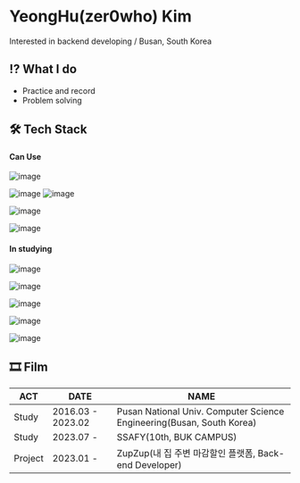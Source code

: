 # YeongHu(zer0who) Kim
Interested in backend developing / Busan, South Korea

## ⁉ What I do
- Practice and record
- Problem solving

## 🛠 Tech Stack
#### Can Use

![image](	https://img.shields.io/badge/Python-FFD43B?style=for-the-badge&logo=python&logoColor=blue)

![image](https://img.shields.io/badge/Django-092E20?style=for-the-badge&logo=django&logoColor=green) ![image](https://img.shields.io/badge/django%20rest-ff1709?style=for-the-badge&logo=django&logoColor=white) 

![image](https://img.shields.io/badge/Swagger-85EA2D?style=for-the-badge&logo=Swagger&logoColor=white)

![image](https://img.shields.io/badge/OpenStack-EE0000?style=for-the-badge&logo=openstack&logoColor=white)

#### In studying

![image](https://img.shields.io/badge/JAVA-007396?style=for-the-badge&logo=Java&logoColor=white)

![image](https://img.shields.io/badge/Spring_Boot-6DB33F?style=for-the-badge&logo=springboot&logoColor=green)

![image](https://img.shields.io/badge/Docker-2CA5E0?style=for-the-badge&logo=docker&logoColor=white)

![image](https://img.shields.io/badge/redis-%23DD0031.svg?&style=for-the-badge&logo=redis&logoColor=white)

![image](https://img.shields.io/badge/Amazon_AWS-FF9900?style=for-the-badge&logo=amazonaws&logoColor=white)

## 🎞 Film
|ACT|DATE|NAME|
|---|---|---|
|Study|2016.03 - 2023.02|Pusan National Univ. Computer Science Engineering(Busan, South Korea)|
|Study|2023.07 - |SSAFY(10th, BUK CAMPUS)|
|Project|2023.01 - |ZupZup(내 집 주변 마감할인 플랫폼, Back-end Developer)|

